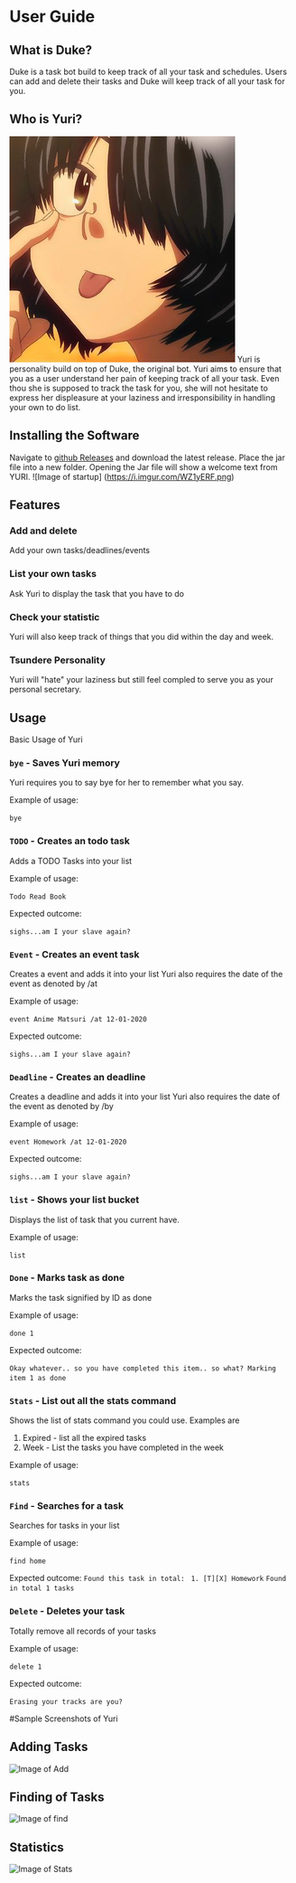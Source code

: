 # User Guide

## What is Duke?
Duke is a task bot build to keep track of all your task and schedules.
Users can add and delete their tasks and Duke will keep track of all your task for you.

## Who is Yuri?
![Image of Yuki](https://github.com/Deunitato/duke/blob/master/src/main/resources/images/meanGirl.jpeg)
Yuri is personality build on top of Duke, the original bot. Yuri aims to ensure that you as a user understand her pain of keeping track of all your task. Even thou she is supposed to track the task for you, she will not hesitate to express her displeasure at your laziness and irresponsibility in handling your own to do list.

## Installing the Software
Navigate to [github Releases](https://github.com/Deunitato/duke/releases) and download the latest release. Place the jar file into a new folder.
Opening the Jar file will show a welcome text from YURI.
![Image of startup] (https://i.imgur.com/WZ1yERF.png)

## Features 

### Add and delete
Add your own tasks/deadlines/events

### List your own tasks
Ask Yuri to display the task that you have to do

### Check your statistic
Yuri will also keep track of things that you did within the day and week.

### Tsundere Personality
Yuri will "hate" your laziness but still feel compled to serve you as your personal secretary.


## Usage

Basic Usage of Yuri

### `bye` - Saves Yuri memory
Yuri requires you to say bye for her to remember what you say.

Example of usage: 

`bye`


### `TODO` - Creates an todo task

Adds a TODO Tasks into your list

Example of usage: 

`Todo Read Book`

Expected outcome:

`sighs...am I your slave again?`

### `Event` - Creates an event task

Creates a event and adds it into your list
Yuri also requires the date of the event as denoted by /at

Example of usage: 

`event Anime Matsuri /at 12-01-2020`

Expected outcome:

`sighs...am I your slave again?`

### `Deadline` - Creates an deadline

Creates a deadline and adds it into your list
Yuri also requires the date of the event as denoted by /by

Example of usage: 

`event Homework /at 12-01-2020`

Expected outcome:

`sighs...am I your slave again?`

### `list` - Shows your list bucket

Displays the list of task that you current have.

Example of usage: 

`list`


### `Done` - Marks task as done

Marks the task signified by ID as done

Example of usage: 

`done 1`

Expected outcome:

`Okay whatever.. so you have completed this item.. so what? Marking item 1 as done `

### `Stats` - List out all the stats command

Shows the list of stats command you could use.
Examples are
  1. Expired - list all the expired tasks
  2. Week - List the tasks you have completed in the week
  
Example of usage: 

`stats`

### `Find` - Searches for a task

Searches for tasks in your list

Example of usage: 

`find home`

Expected outcome:
`Found this task in total:`
` 1. [T][X] Homework`
`Found in total 1 tasks`

### `Delete` - Deletes your task

Totally remove all records of your tasks

Example of usage: 

`delete 1`

Expected outcome:

`Erasing your tracks are you?`


#Sample Screenshots of Yuri

## Adding Tasks

![Image of Add](https://i.imgur.com/4kyDYJv.png)

## Finding of Tasks
![Image of find](https://i.imgur.com/EsYhahP.png)

## Statistics 
![Image of Stats](https://i.imgur.com/8Je97lt.png)